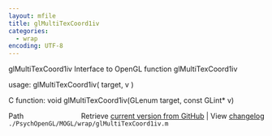 ```yaml
---
layout: mfile
title: glMultiTexCoord1iv
categories:
  - wrap
encoding: UTF-8
---
```


glMultiTexCoord1iv  Interface to OpenGL function glMultiTexCoord1iv

usage:  glMultiTexCoord1iv\( target, v \)

C function:  void glMultiTexCoord1iv\(GLenum target, const GLint\* v\)


<div class="code_header" style="text-align:right;">
  <span style="float:left;">Path&nbsp;&nbsp;</span> <span class="counter">Retrieve <a href=
  "https://raw.github.com/Psychtoolbox-3/Psychtoolbox-3/beta/./PsychOpenGL/MOGL/wrap/glMultiTexCoord1iv.m">current version from GitHub</a> | View <a href=
  "https://github.com/Psychtoolbox-3/Psychtoolbox-3/commits/beta/./PsychOpenGL/MOGL/wrap/glMultiTexCoord1iv.m">changelog</a></span>
</div>
<div class="code">
  <code>./PsychOpenGL/MOGL/wrap/glMultiTexCoord1iv.m</code>
</div>
